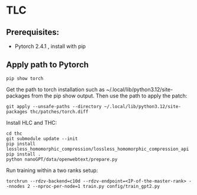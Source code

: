 # TLC
## Prerequisites:
* Pytorch 2.4.1 , install with pip
## Apply path to Pytorch
```
pip show torch
```
Get the path to torch installation such as ~/.local/lib/python3.12/site-packages from the pip show output.
Then use the path to apply the patch:
```
git apply --unsafe-paths --directory ~/.local/lib/python3.12/site-packages thc/patches/torch.diff
```

Install HLC and THC:
```
cd thc
git submodule update --init
pip install lossless_homomorphic_compression/lossless_homomorphic_compression_api
pip install .
python nanoGPT/data/openwebtext/prepare.py
```

Run training within a two ranks setup:
```
torchrun --rdzv-backend=c10d --rdzv-endpoint=<IP-of-the-master-rank> --nnodes 2 --nproc-per-node=1 train.py config/train_gpt2.py
```
